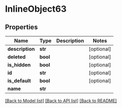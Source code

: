 # InlineObject63

## Properties
Name | Type | Description | Notes
------------ | ------------- | ------------- | -------------
**description** | **str** |  | [optional] 
**deleted** | **bool** |  | [optional] 
**is_hidden** | **bool** |  | [optional] 
**id** | **str** |  | [optional] 
**is_default** | **bool** |  | [optional] 
**name** | **str** |  | 

[[Back to Model list]](../README.md#documentation-for-models) [[Back to API list]](../README.md#documentation-for-api-endpoints) [[Back to README]](../README.md)


